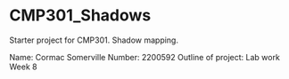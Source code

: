 # CMP301_Shadows
Starter project for CMP301. Shadow mapping.

Name:
Cormac Somerville
Number:
2200592
Outline of project:
Lab work Week 8